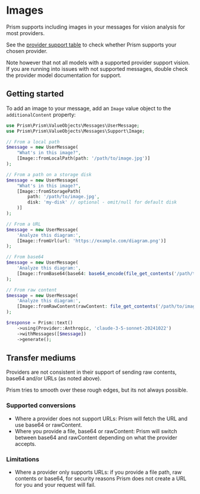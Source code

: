 # Images

Prism supports including images in your messages for vision analysis for most providers.

See the [provider support table](/getting-started/introduction.html#provider-support) to check whether Prism supports your chosen provider.

Note however that not all models with a supported provider support vision. If you are running into issues with not supported messages, double check the provider model documentation for support.

## Getting started

To add an image to your message, add an `Image` value object to the `additionalContent` property:

```php
use Prism\Prism\ValueObjects\Messages\UserMessage;
use Prism\Prism\ValueObjects\Messages\Support\Image;

// From a local path
$message = new UserMessage(
    "What's in this image?",
    [Image::fromLocalPath(path: '/path/to/image.jpg')]
);

// From a path on a storage disk
$message = new UserMessage(
    "What's in this image?",
    [Image::fromStoragePath(
        path: '/path/to/image.jpg', 
        disk: 'my-disk' // optional - omit/null for default disk
    )]
);

// From a URL
$message = new UserMessage(
    'Analyze this diagram:',
    [Image::fromUrl(url: 'https://example.com/diagram.png')]
);

// From base64
$message = new UserMessage(
    'Analyze this diagram:',
    [Image::fromBase64(base64: base64_encode(file_get_contents('/path/to/image.jpg')))]
);

// From raw content
$message = new UserMessage(
    'Analyze this diagram:',
    [Image::fromRawContent(rawContent: file_get_contents('/path/to/image.jpg'))]
);

$response = Prism::text()
    ->using(Provider::Anthropic, 'claude-3-5-sonnet-20241022')
    ->withMessages([$message])
    ->generate();
```

## Transfer mediums 

Providers are not consistent in their support of sending raw contents, base64 and/or URLs (as noted above). 

Prism tries to smooth over these rough edges, but its not always possible.

### Supported conversions
- Where a provider does not support URLs: Prism will fetch the URL and use base64 or rawContent.
- Where you provide a file, base64 or rawContent: Prism will switch between base64 and rawContent depending on what the provider accepts.

### Limitations
- Where a provider only supports URLs: if you provide a file path, raw contents or base64, for security reasons Prism does not create a URL for you and your request will fail.